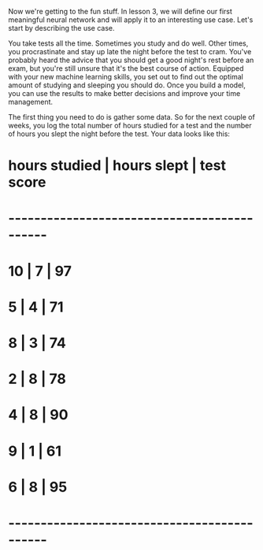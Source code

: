 Now we're getting to the fun stuff. In lesson 3, we will define our first meaningful neural network and will apply it to an interesting use case. Let's start by describing the use case.

You take tests all the time. Sometimes you study and do well. Other times, you procrastinate and stay up late the night before the test to cram. You've probably heard the advice that you should get a good night's rest before an exam, but you're still unsure that it's the best course of action. Equipped with your new machine learning skills, you set out to find out the optimal amount of studying and sleeping you should do. Once you build a model, you can use the results to make better decisions and improve your time management.

The first thing you need to do is gather some data. So for the next couple of weeks, you log the total number of hours studied for a test and the number of hours you slept the night before the test. Your data looks like this:

# hours studied  |  hours slept  |  test score
# --------------------------------------------
#       10       |      7        |     97
#        5       |      4        |     71
#        8       |      3        |     74
#        2       |      8        |     78
#        4       |      8        |     90
#        9       |      1        |     61
#        6       |      8        |     95
# --------------------------------------------